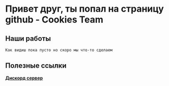 
# Привет друг, ты попал на страницу github - Cookies Team

## Наши работы
```Как видиш пока пусто но скоро мы что-то сделаем```

## Полезные ссылки
[**Дискорд сервер**](https://discord.gg/e7AJWyXnKp)

